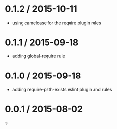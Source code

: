 
0.1.2 / 2015-10-11
==================

  * using camelcase for the require plugin rules

0.1.1 / 2015-09-18
==================

  * adding global-require rule

0.1.0 / 2015-09-18
==================

  * adding require-path-exists eslint plugin and rules

0.0.1 / 2015-08-02
==================

:sparkles:
